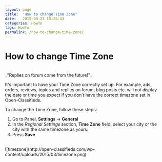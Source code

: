 ```yaml
---
layout: page
title:  "How to change Time Zone"
date:   2015-03-23 13:26:43
categories: HowTo
tags: HowTo
permalink: /how-to-change-time-zone/
---
```

# How to change Time Zone
<br>
_"Replies on forum come from the future!"_ 

It's important to have your Time Zone correctly set up. For example, ads, orders, reviews, topics and replies on forum, blog posts etc, will not display the date or time you expect if you don't have the correct timezone set in Open-Classifieds. 

To change the Time Zone, follow these steps: 

1. Go to Panel, **Settings** -> **General** 
2. In the _Regional Settings_ section, **Time Zone** field, select your city or the city with the same timezone as yours. 
3. Press **Save** 

<br>
![timezone](http://open-classifieds.com/wp-content/uploads/2015/03/timezone.png)

<br>

<!--title: How to change Time Zone
link: http://open-classifieds.com/2015/03/23/how-to-change-time-zone/
author: Constantinos
description: 
post_id: 24043
created: 2015/03/23 14:26:43
created_gmt: 2015/03/23 13:26:43
comment_status: open
post_name: how-to-change-time-zone
status: publish
post_type: post-->
